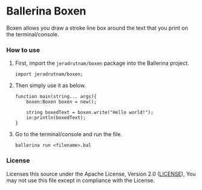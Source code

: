 # Ballerina Boxen

Boxen allows you draw a stroke line box around the text that you print on the terminal/console.

### How to use

1. First, import the `jeradrutnam/boxen` package into the Ballerina project.

   ```ballerina
   import jeradrutnam/boxen;
   ```

2. Then simply use it as below.

   ```ballerina
   function main(string... args){
       boxen:Boxen boxen = new();

       string boxedText = boxen.write("Hello world!");
       io:println(boxedText);
   }
   ```

3. Go to the terminal/console and run the file.

   ```shell
   ballerina run <filename>.bal
   ```

### License

Licenses this source under the Apache License, Version 2.0 ([LICENSE](LICENSE)), You may not use this file except in compliance with the License.
